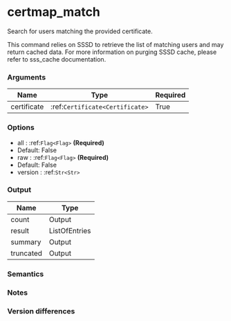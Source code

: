 [//]: # (THE CONTENT BELOW IS GENERATED. DO NOT EDIT.)
# certmap_match

Search for users matching the provided certificate.

This command relies on SSSD to retrieve the list of matching users and
may return cached data. For more information on purging SSSD cache,
please refer to sss_cache documentation.


### Arguments
|Name|Type|Required
|-|-|-
|certificate|:ref:`Certificate<Certificate>`|True

### Options
* all : :ref:`Flag<Flag>` **(Required)**
 * Default: False
* raw : :ref:`Flag<Flag>` **(Required)**
 * Default: False
* version : :ref:`Str<Str>`

### Output
|Name|Type
|-|-
|count|Output
|result|ListOfEntries
|summary|Output
|truncated|Output

[//]: # (ADD YOUR NOTES BELOW. THESE WILL BE PICKED EVERY TIME THE DOCS ARE REGENERATED. //end)
### Semantics

### Notes

### Version differences